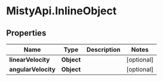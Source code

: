 # MistyApi.InlineObject

## Properties

Name | Type | Description | Notes
------------ | ------------- | ------------- | -------------
**linearVelocity** | **Object** |  | [optional] 
**angularVelocity** | **Object** |  | [optional] 


